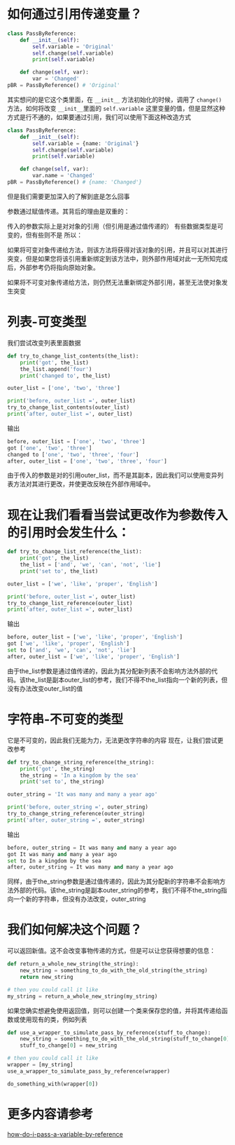 # 如何通过引用传递变量？

```python 
class PassByReference:
    def __init__(self):
        self.variable = 'Original'
        self.change(self.variable)
        print(self.variable)

    def change(self, var):
        var = 'Changed'
pBR = PassByReference() # 'Original'
```

其实想问的是它这个类里面，在 `__init__` 方法初始化的时候，调用了 `change()` 方法，如何将改变 `__init__`里面的 `self.variable` 这里变量的值，但是显然这种方式是行不通的，如果要通过引用，我们可以使用下面这种改造方式


```python 
class PassByReference:
    def __init__(self):
        self.variable = {name: 'Original'}
        self.change(self.variable)
        print(self.variable)

    def change(self, var):
        var.name = 'Changed'
pBR = PassByReference() # {name: 'Changed'}
```

但是我们需要更加深入的了解到底是怎么回事

参数通过赋值传递。其背后的理由是双重的：

传入的参数实际上是对对象的引用（但引用是通过值传递的）
有些数据类型是可变的，但有些则不是
所以：

如果将可变对象传递给方法，则该方法将获得对该对象的引用，并且可以对其进行突变，但是如果您将该引用重新绑定到该方法中，则外部作用域对此一无所知完成后，外部参考仍将指向原始对象。

如果将不可变对象传递给方法，则仍然无法重新绑定外部引用，甚至无法使对象发生突变

# 列表-可变类型

我们尝试改变列表里面数据

```python
def try_to_change_list_contents(the_list):
    print('got', the_list)
    the_list.append('four')
    print('changed to', the_list)

outer_list = ['one', 'two', 'three']

print('before, outer_list =', outer_list)
try_to_change_list_contents(outer_list)
print('after, outer_list =', outer_list)
```

输出

```python
before, outer_list = ['one', 'two', 'three']
got ['one', 'two', 'three']
changed to ['one', 'two', 'three', 'four']
after, outer_list = ['one', 'two', 'three', 'four']
```

由于传入的参数是对的引用outer_list，而不是其副本，因此我们可以使用变异列表方法对其进行更改，并使更改反映在外部作用域中。

# 现在让我们看看当尝试更改作为参数传入的引用时会发生什么：

```python
def try_to_change_list_reference(the_list):
    print('got', the_list)
    the_list = ['and', 'we', 'can', 'not', 'lie']
    print('set to', the_list)

outer_list = ['we', 'like', 'proper', 'English']

print('before, outer_list =', outer_list)
try_to_change_list_reference(outer_list)
print('after, outer_list =', outer_list)
```
输出
```python
before, outer_list = ['we', 'like', 'proper', 'English']
got ['we', 'like', 'proper', 'English']
set to ['and', 'we', 'can', 'not', 'lie']
after, outer_list = ['we', 'like', 'proper', 'English']
```

由于the_list参数是通过值传递的，因此为其分配新列表不会影响方法外部的代码。该the_list是副本outer_list的参考，我们不得不the_list指向一个新的列表，但没有办法改变outer_list的值


# 字符串-不可变的类型
它是不可变的，因此我们无能为力，无法更改字符串的内容
现在，让我们尝试更改参考
```python
def try_to_change_string_reference(the_string):
    print('got', the_string)
    the_string = 'In a kingdom by the sea'
    print('set to', the_string)

outer_string = 'It was many and many a year ago'

print('before, outer_string =', outer_string)
try_to_change_string_reference(outer_string)
print('after, outer_string =', outer_string)
```

输出

```python
before, outer_string = It was many and many a year ago
got It was many and many a year ago
set to In a kingdom by the sea
after, outer_string = It was many and many a year ago
```

同样，由于the_string参数是通过值传递的，因此为其分配新的字符串不会影响方法外部的代码。该the_string是副本outer_string的参考，我们不得不the_string指向一个新的字符串，但没有办法改变，outer_string

# 我们如何解决这个问题？

可以返回新值。这不会改变事物传递的方式，但是可以让您获得想要的信息：

```python
def return_a_whole_new_string(the_string):
    new_string = something_to_do_with_the_old_string(the_string)
    return new_string

# then you could call it like
my_string = return_a_whole_new_string(my_string)
```

如果您确实想避免使用返回值，则可以创建一个类来保存您的值，并将其传递给函数或使用现有的类，例如列表

```python 
def use_a_wrapper_to_simulate_pass_by_reference(stuff_to_change):
    new_string = something_to_do_with_the_old_string(stuff_to_change[0])
    stuff_to_change[0] = new_string

# then you could call it like
wrapper = [my_string]
use_a_wrapper_to_simulate_pass_by_reference(wrapper)

do_something_with(wrapper[0])
```

# 更多内容请参考

[how-do-i-pass-a-variable-by-reference](https://stackoverflow.com/questions/986006/how-do-i-pass-a-variable-by-reference)